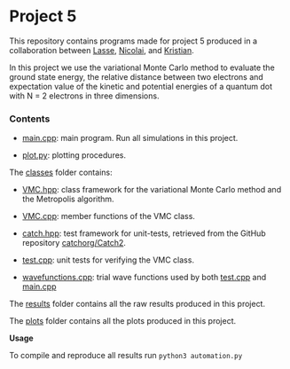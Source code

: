 # Project 5

This repository contains programs made for project 5 produced in a collaboration between [Lasse](https://github.com/lasselb87), [Nicolai](https://github.com/nicolossus), and [Kristian](https://github.com/KristianWold).

In this project we use the variational Monte Carlo method to evaluate the ground state energy, the relative distance between two electrons and expectation value of the kinetic and potential energies of a quantum dot with N = 2 electrons in three dimensions.

### Contents

- [main.cpp](https://github.com/nicolossus/FYS3150/blob/master/Project5/main.cpp): main program. Run all simulations in this project.

- [plot.py](https://github.com/nicolossus/FYS3150/blob/master/Project5/plot.cpp): plotting procedures.

The [classes](https://github.com/nicolossus/FYS3150/tree/master/Project5/classes) folder contains:

- [VMC.hpp](https://github.com/nicolossus/FYS3150/blob/master/Project5/classes/VMC.hpp): class framework for the variational Monte Carlo method and the Metropolis algorithm.

- [VMC.cpp](https://github.com/nicolossus/FYS3150/blob/master/Project5/classes/VMC.cpp): member functions of the VMC class.

- [catch.hpp](https://github.com/nicolossus/FYS3150/blob/master/Project5/classes/catch.hpp): test framework for unit-tests, retrieved from the GitHub repository [catchorg/Catch2](https://github.com/catchorg/Catch2).

- [test.cpp](https://github.com/nicolossus/FYS3150/blob/master/Project5/classes/test.cpp): unit tests for verifying the VMC class.

- [wavefunctions.cpp](https://github.com/nicolossus/FYS3150/blob/master/Project5/classes/wavefunctions.cpp): trial wave functions used by both [test.cpp](https://github.com/nicolossus/FYS3150/blob/master/Project5/classes/test.cpp) and [main.cpp](https://github.com/nicolossus/FYS3150/blob/master/Project5/main.cpp)

The [results](https://github.com/nicolossus/FYS3150/tree/master/Project5/results) folder contains all the raw results produced in this project.

The [plots](https://github.com/nicolossus/FYS3150/tree/master/Project5/plots) folder contains all the plots produced in this project.

**Usage**

To compile and reproduce all results run `python3 automation.py`
